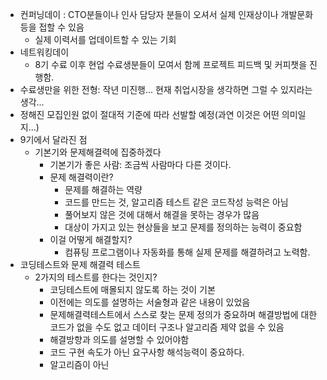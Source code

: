 * 컨퍼닝데이 : CTO분들이나 인사 담당자 분들이 오셔서 실제 인재상이나 개발문화등을 접할 수 있음
	* 실제 이력서를 업데이트할 수 있는 기회
* 네트워킹데이
	* 8기 수료 이후 현업 수료생분들이 모여서 함께 프로젝트 피드백 및 커피챗을 진행함.
* 수료생만을 위한 전형: 작년 미진행... 현재 취업시장을 생각하면 그럴 수 있지라는 생각...
* 정해진 모집인원 없이 절대적 기준에 따라 선발할 예정(과연 이것은 어떤 의미일지...)
* 9기에서 달라진 점
	* 기본기와 문제해결력에 집중하겠다
		* 기본기가 좋은 사람: 조금씩 사람마다 다른 것이다.
		* 문제 해결력이란?
			* 문제를 해결하는 역량
			* 코드를 만드는 것, 알고리즘 테스트 같은 코드작성 능력은 아님
			* 풀어보지 않은 것에 대해서 해결을 못하는 경우가 많음
			* 대상이 가지고 있는 현상들을 보고 문제를 정의하는 능력이 중요함
		* 이걸 어떻게 해결할지?
			* 컴퓨팅 프로그램이나 자동화를 통해 실제 문제를 해결하려고 노력함.
* 코딩테스트와 문제 해결력 테스트
	* 2가지의 테스트를 한다는 것인지?
		* 코딩테스트에 매몰되지 않도록 하는 것이 기본
		* 이전에는 의도를 설명하는 서술형과 같은 내용이 있었음
		* 문제해결력테스트에서 스스로 찾는 문제 정의가 중요하며 해결방법에 대한 코드가 없을 수도 없고 데이터 구조나 알고리즘 제약 없을 수 있음
		* 해결방향과 의도를 설명할 수 있어야함
		* 코드 구현 속도가 아닌 요구사항 해석능력이 중요하다.
		* 알고리즘이 아닌 
	
